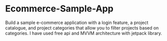 # Ecommerce-Sample-App
Build a sample e-commerce application with a login feature, a project catalogue, and project categories that allow you to filter projects based on categories.
I have used free api and MVVM architecture with jetpack library.
